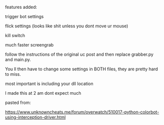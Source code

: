 features added:

trigger bot settings

flick settings (looks like shit unless you dont move ur mouse)

kill switch

much faster screengrab


follow the instructions of the original uc post and then replace grabber.py and main.py.

You ll then have to change some settings in BOTH files, they are pretty hard to miss.

most important is including your dll location

I made this at 2 am dont expect much



pasted from:

https://www.unknowncheats.me/forum/overwatch/510017-python-colorbot-using-interception-driver.html
